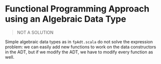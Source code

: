 # Functional Programming Approach using an Algebraic Data Type

> NOT A SOLUTION

Simple algebraic data types as in `fpAdt.scala` do not solve the expression problem:
we can easily add new functions to work on the data constructors in the ADT, but if we modify the ADT, we have to modify every function as well.
